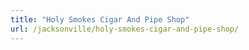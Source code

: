 ```yaml
---
title: "Holy Smokes Cigar And Pipe Shop"
url: /jacksonville/holy-smokes-cigar-and-pipe-shop/
---
```

